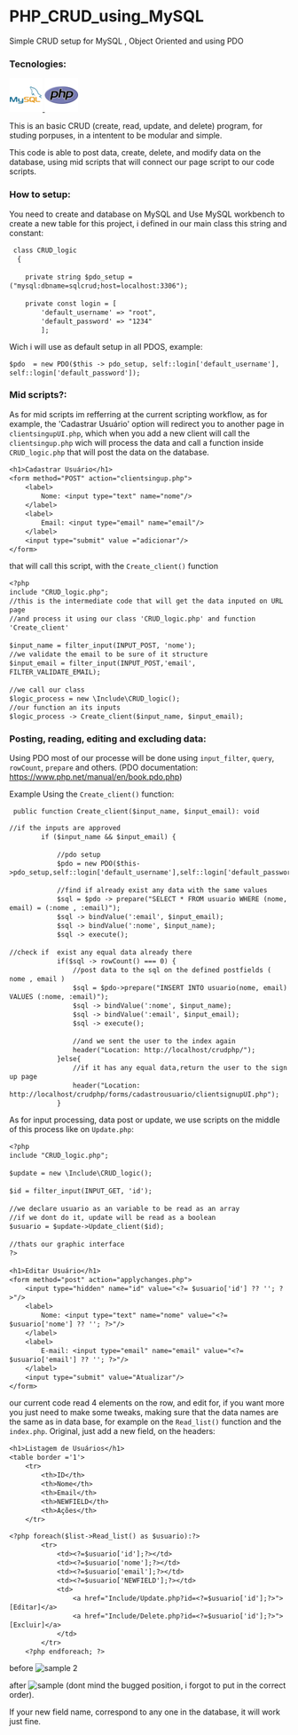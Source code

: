 # PHP_CRUD_using_MySQL
Simple CRUD setup for MySQL , Object Oriented and using PDO

<h3 align="left">Tecnologies:</h3>
<p align="left"> <a href="https://www.mysql.com/" target="_blank" rel="noreferrer"> <img src="https://raw.githubusercontent.com/devicons/devicon/master/icons/mysql/mysql-original-wordmark.svg" alt="mysql" width="60" height="60"/> </a> <a href="https://www.php.net" target="_blank" rel="noreferrer"> <img src="https://raw.githubusercontent.com/devicons/devicon/master/icons/php/php-original.svg" alt="php" width="60" height="60"/> </a> </p>

  This is an basic CRUD (create, read, update, and delete) program, for studing porpuses, in a intentent to be modular and simple. 
  
  This code is able to post data, create, delete, and modify data on the database, using mid scripts that will connect our page script to our code scripts. 

 <h3 align="left">How to setup:</h3

You need to create and database on MySQL and Use MySQL workbench to create a new table for this project, i defined in our main class this string and constant:
````
 class CRUD_logic
  {

    private string $pdo_setup = ("mysql:dbname=sqlcrud;host=localhost:3306");

    private const login = [
        'default_username' => "root",
        'default_password' => "1234"
        ];
````
Wich i will use as default setup in all PDOS, example:
```
$pdo  = new PDO($this -> pdo_setup, self::login['default_username'], self::login['default_password']);
```

<h3 align="left">Mid scripts?:</h3
                                
As for mid scripts im refferring at the current scripting workflow, as for example, the 'Cadastrar Usuário' option will redirect you to another page in `clientsingupUI.php`, which when you add a new client will call the `clientsingup.php` wich will process the data and call a function inside `CRUD_logic.php` that will post the data on the database. 
````
<h1>Cadastrar Usuário</h1>
<form method="POST" action="clientsingup.php">
    <label>
        Nome: <input type="text" name="nome"/>
    </label>
    <label>
        Email: <input type="email" name="email"/>
    </label>
    <input type="submit" value ="adicionar"/>
</form>
````
that will call this script, with the `Create_client()` function
```
<?php
include "CRUD_logic.php";
//this is the intermediate code that will get the data inputed on URL page
//and process it using our class 'CRUD_logic.php' and function 'Create_client'

$input_name = filter_input(INPUT_POST, 'nome');
//we validate the email to be sure of it structure 
$input_email = filter_input(INPUT_POST,'email', FILTER_VALIDATE_EMAIL);

//we call our class
$logic_process = new \Include\CRUD_logic();
//our function an its inputs
$logic_process -> Create_client($input_name, $input_email);
```
<h3 align="left">Posting, reading, editing and excluding data:</h3

Using PDO most of our processe will be done using `input_filter`, `query`, `rowCount`, `prepare` and others. (PDO documentation: https://www.php.net/manual/en/book.pdo.php)

Example Using the `Create_client()` function:
```
 public function Create_client($input_name, $input_email): void
```
````
//if the inputs are approved
        if ($input_name && $input_email) {

            //pdo setup
            $pdo = new PDO($this->pdo_setup,self::login['default_username'],self::login['default_password']);

            //find if already exist any data with the same values
            $sql = $pdo -> prepare("SELECT * FROM usuario WHERE (nome, email) = (:nome , :email)");
            $sql -> bindValue(':email', $input_email);
            $sql -> bindValue(':nome', $input_name);
            $sql -> execute();

//check if  exist any equal data already there
            if($sql -> rowCount() === 0) {
                //post data to the sql on the defined postfields ( nome , email )
                $sql = $pdo->prepare("INSERT INTO usuario(nome, email) VALUES (:nome, :email)");
                $sql -> bindValue(':nome', $input_name);
                $sql -> bindValue(':email', $input_email);
                $sql -> execute();

                //and we sent the user to the index again
                header("Location: http://localhost/crudphp/");
            }else{
                //if it has any equal data,return the user to the sign up page
                header("Location: http://localhost/crudphp/forms/cadastrousuario/clientsignupUI.php");
            }
````
As for input processing, data post or update, we use scripts on the middle of this process like on `Update.php`:
```
<?php
include "CRUD_logic.php";

$update = new \Include\CRUD_logic();

$id = filter_input(INPUT_GET, 'id');

//we declare usuario as an variable to be read as an array
//if we dont do it, update will be read as a boolean 
$usuario = $update->Update_client($id);

//thats our graphic interface
?>

<h1>Editar Usuário</h1>
<form method="post" action="applychanges.php">
    <input type="hidden" name="id" value="<?= $usuario['id'] ?? ''; ?>"/>
    <label>
        Nome: <input type="text" name="nome" value="<?= $usuario['nome'] ?? ''; ?>"/>
    </label>
    <label>
        E-mail: <input type="email" name="email" value="<?= $usuario['email'] ?? ''; ?>"/>
    </label>
    <input type="submit" value="Atualizar"/>
</form>
```
our current code read 4 elements on the row, and edit for, if you want more you just need to make some tweaks, making sure that the data names are the same as in data base, for example on the `Read_list()` function and the `index.php`.
Original, just add a new field, on the headers:
```
<h1>Listagem de Usuários</h1>
<table border ='1'>
    <tr>
        <th>ID</th>
        <th>Nome</th>
        <th>Email</th>
        <th>NEWFIELD</th>
        <th>Ações</th>
    </tr>
```
```
<?php foreach($list->Read_list() as $usuario):?>
        <tr>
            <td><?=$usuario['id'];?></td>
            <td><?=$usuario['nome'];?></td>
            <td><?=$usuario['email'];?></td>
            <td><?=$usuario['NEWFIELD'];?></td>
            <td>
                <a href="Include/Update.php?id=<?=$usuario['id'];?>">[Editar]</a>
                <a href="Include/Delete.php?id=<?=$usuario['id'];?>">[Excluir]</a>
            </td>
        </tr>
    <?php endforeach; ?>
```
before
![sample 2](https://github.com/AnthonyDRdutra/PHP-CRUD-using-MySQL/assets/97138694/9b2b959c-0f2a-40d9-ae91-576f9f38d4a4)

after
![sample](https://github.com/AnthonyDRdutra/PHP-CRUD-using-MySQL/assets/97138694/9b18511b-e9aa-45ad-9287-37d37e4168d4)
(dont mind the bugged position, i forgot to put in the correct order).

If your new field name, correspond to any one in the database, it will work just fine.  



